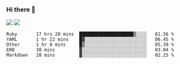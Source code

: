 ### Hi there 👋

<!--
**sasharevzin/sasharevzin** is a ✨ _special_ ✨ repository because its `README.md` (this file) appears on your GitHub profile.

Here are some ideas to get you started:

- 🔭 I’m currently working on ...
- 🌱 I’m currently learning ...
- 👯 I’m looking to collaborate on ...
- 🤔 I’m looking for help with ...
- 💬 Ask me about ...
- 📫 How to reach me: ...
- 😄 Pronouns: ...
- ⚡ Fun fact: ...
-->

![](https://yusufozturk.vercel.app/api?username=sasharevzin&hide_title=true&include_all_commits=true&count_private=true&show_icons=true) ![](https://yusufozturk.vercel.app/api/top-langs/?username=sasharevzin&layout=compact&langs_count=10&hide=apacheconf,coffeescript)

<!--START_SECTION:waka-->
```text
Ruby       17 hrs 20 mins  ████████████████████▒░░░░   81.56 % 
YAML       1 hr 22 mins    █▓░░░░░░░░░░░░░░░░░░░░░░░   06.45 % 
Other      1 hr 8 mins     █▒░░░░░░░░░░░░░░░░░░░░░░░   05.39 % 
ERB        38 mins         ▓░░░░░░░░░░░░░░░░░░░░░░░░   03.04 % 
Markdown   28 mins         ▓░░░░░░░░░░░░░░░░░░░░░░░░   02.25 % 
```
<!--END_SECTION:waka-->

